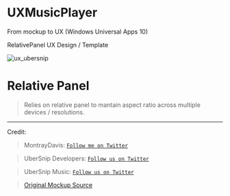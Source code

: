# UXMusicPlayer
From mockup to UX (Windows Universal Apps 10)

RelativePanel UX Design / Template


![ux_ubersnip](http://api.ubersnip.com/Assets/uxmusicapp.jpg)

# Relative Panel
> Relies on relative panel to mantain aspect ratio across multiple devices / resolutions.

----

Credit:

> MontrayDavis: [`Follow me on Twitter`](https://twitter.com/intent/follow?screen_name=MontrayDavis)

> UberSnip Developers: [`Follow us on Twitter`](https://twitter.com/intent/follow?screen_name=UberSnipDev)

> UberSnip Music: [`Follow us on Twitter`](https://twitter.com/intent/follow?screen_name=UberSnip)

> [Original Mockup Source](https://dribbble.com/shots/1901058-Free-Music-Player-UI-Kit-for-Android)
